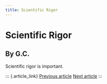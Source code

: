 ```yaml
---
title: Scientific Rigor
---
```


Scientific Rigor
================

By G.C.
-------

Scientific rigor is important.

::: {.article_link}
[Previous article](12.html) [Next article](14.html)
:::
